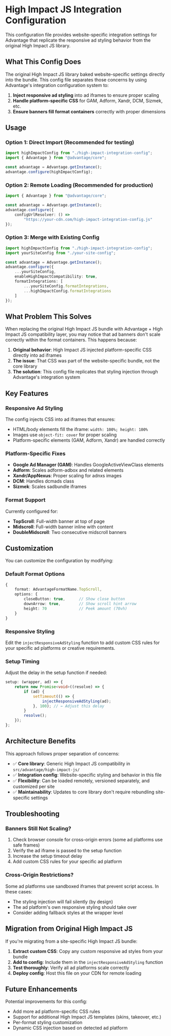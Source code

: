 # High Impact JS Integration Configuration

This configuration file provides website-specific integration settings for Advantage that replicate the responsive ad styling behavior from the original High Impact JS library.

## What This Config Does

The original High Impact JS library baked website-specific settings directly into the bundle. This config file separates those concerns by using Advantage's integration configuration system to:

1. **Inject responsive ad styling** into ad iframes to ensure proper scaling
2. **Handle platform-specific CSS** for GAM, Adform, Xandr, DCM, Sizmek, etc.
3. **Ensure banners fill format containers** correctly with proper dimensions

## Usage

### Option 1: Direct Import (Recommended for testing)

```typescript
import highImpactConfig from "./high-impact-integration-config";
import { Advantage } from "@advantage/core";

const advantage = Advantage.getInstance();
advantage.configure(highImpactConfig);
```

### Option 2: Remote Loading (Recommended for production)

```typescript
import { Advantage } from "@advantage/core";

const advantage = Advantage.getInstance();
advantage.configure({
    configUrlResolver: () =>
        "https://your-cdn.com/high-impact-integration-config.js"
});
```

### Option 3: Merge with Existing Config

```typescript
import highImpactConfig from "./high-impact-integration-config";
import yourSiteConfig from "./your-site-config";

const advantage = Advantage.getInstance();
advantage.configure({
    ...yourSiteConfig,
    enableHighImpactCompatibility: true,
    formatIntegrations: [
        ...yourSiteConfig.formatIntegrations,
        ...highImpactConfig.formatIntegrations
    ]
});
```

## What Problem This Solves

When replacing the original High Impact JS bundle with Advantage + High Impact JS compatibility layer, you may notice that ad banners don't scale correctly within the format containers. This happens because:

1. **Original behavior**: High Impact JS injected platform-specific CSS directly into ad iframes
2. **The issue**: That CSS was part of the website-specific bundle, not the core library
3. **The solution**: This config file replicates that styling injection through Advantage's integration system

## Key Features

### Responsive Ad Styling

The config injects CSS into ad iframes that ensures:

-   HTML/body elements fill the iframe: `width: 100%; height: 100%`
-   Images use `object-fit: cover` for proper scaling
-   Platform-specific elements (GAM, Adform, Xandr) are handled correctly

### Platform-Specific Fixes

-   **Google Ad Manager (GAM)**: Handles GoogleActiveViewClass elements
-   **Adform**: Scales adform-adbox and related elements
-   **Xandr/AppNexus**: Proper scaling for adnxs images
-   **DCM**: Handles dcmads class
-   **Sizmek**: Scales sadbundle iframes

### Format Support

Currently configured for:

-   **TopScroll**: Full-width banner at top of page
-   **Midscroll**: Full-width banner inline with content
-   **DoubleMidscroll**: Two consecutive midscroll banners

## Customization

You can customize the configuration by modifying:

### Default Format Options

```typescript
{
    format: AdvantageFormatName.TopScroll,
    options: {
        closeButton: true,      // Show close button
        downArrow: true,        // Show scroll hint arrow
        height: 70              // Peek amount (70vh)
    }
}
```

### Responsive Styling

Edit the `injectResponsiveAdStyling` function to add custom CSS rules for your specific ad platforms or creative requirements.

### Setup Timing

Adjust the delay in the setup function if needed:

```typescript
setup: (wrapper, ad) => {
    return new Promise<void>((resolve) => {
        if (ad) {
            setTimeout(() => {
                injectResponsiveAdStyling(ad);
            }, 100); // ← Adjust this delay
        }
        resolve();
    });
};
```

## Architecture Benefits

This approach follows proper separation of concerns:

-   ✅ **Core library**: Generic High Impact JS compatibility in `src/advantage/high-impact-js/`
-   ✅ **Integration config**: Website-specific styling and behavior in this file
-   ✅ **Flexibility**: Can be loaded remotely, versioned separately, and customized per site
-   ✅ **Maintainability**: Updates to core library don't require rebundling site-specific settings

## Troubleshooting

### Banners Still Not Scaling?

1. Check browser console for cross-origin errors (some ad platforms use safe frames)
2. Verify the ad iframe is passed to the setup function
3. Increase the setup timeout delay
4. Add custom CSS rules for your specific ad platform

### Cross-Origin Restrictions?

Some ad platforms use sandboxed iframes that prevent script access. In these cases:

-   The styling injection will fail silently (by design)
-   The ad platform's own responsive styling should take over
-   Consider adding fallback styles at the wrapper level

## Migration from Original High Impact JS

If you're migrating from a site-specific High Impact JS bundle:

1. **Extract custom CSS**: Copy any custom responsive ad styles from your bundle
2. **Add to config**: Include them in the `injectResponsiveAdStyling` function
3. **Test thoroughly**: Verify all ad platforms scale correctly
4. **Deploy config**: Host this file on your CDN for remote loading

## Future Enhancements

Potential improvements for this config:

-   Add more ad platform-specific CSS rules
-   Support for additional High Impact JS templates (skins, takeover, etc.)
-   Per-format styling customization
-   Dynamic CSS injection based on detected ad platform
